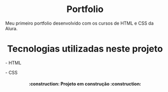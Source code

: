 <h1 align="center">Portfolio</h1>

Meu primeiro portfolio desenvolvido com os cursos de HTML e CSS da Alura.

<h1 align="center">Tecnologias utilizadas neste projeto</h1>

<p> - HTML</p>
<p> - CSS</p>

<h4 align="center"> 
    :construction:  Projeto em construção  :construction:
</h4>
